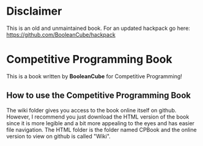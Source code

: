 # Disclaimer
This is an old and unmaintained book. For an updated hackpack go here: https://github.com/BooleanCube/hackpack

# **C**ompetitive **P**rogramming Book
This is a book written by **BooleanCube** for Competitive Programming!

## How to use the **C**ompetitive **P**rogramming Book
The wiki folder gives you access to the book online itself on github. However, I recommend you just download the HTML version of the book since it is more legible and a bit more appealing to the eyes and has easier file navigation. The HTML folder is the folder named CPBook<version> and the online version to view on github is called "Wiki".

